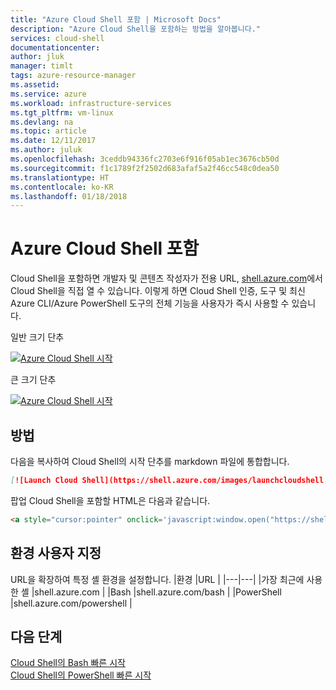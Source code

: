 ```yaml
---
title: "Azure Cloud Shell 포함 | Microsoft Docs"
description: "Azure Cloud Shell을 포함하는 방법을 알아봅니다."
services: cloud-shell
documentationcenter: 
author: jluk
manager: timlt
tags: azure-resource-manager
ms.assetid: 
ms.service: azure
ms.workload: infrastructure-services
ms.tgt_pltfrm: vm-linux
ms.devlang: na
ms.topic: article
ms.date: 12/11/2017
ms.author: juluk
ms.openlocfilehash: 3ceddb94336fc2703e6f916f05ab1ec3676cb50d
ms.sourcegitcommit: f1c1789f2f2502d683afaf5a2f46cc548c0dea50
ms.translationtype: HT
ms.contentlocale: ko-KR
ms.lasthandoff: 01/18/2018
---
```

# <a name="embed-azure-cloud-shell"></a>Azure Cloud Shell 포함

Cloud Shell을 포함하면 개발자 및 콘텐츠 작성자가 전용 URL, [shell.azure.com](https://shell.azure.com)에서 Cloud Shell을 직접 열 수 있습니다. 이렇게 하면 Cloud Shell 인증, 도구 및 최신 Azure CLI/Azure PowerShell 도구의 전체 기능을 사용자가 즉시 사용할 수 있습니다.

일반 크기 단추

[![](https://shell.azure.com/images/launchcloudshell.png "Azure Cloud Shell 시작")](https://shell.azure.com)

큰 크기 단추

[![](https://shell.azure.com/images/launchcloudshell@2x.png "Azure Cloud Shell 시작")](https://shell.azure.com)

## <a name="how-to"></a>방법

다음을 복사하여 Cloud Shell의 시작 단추를 markdown 파일에 통합합니다.

```markdown
[![Launch Cloud Shell](https://shell.azure.com/images/launchcloudshell.png "Launch Cloud Shell")](https://shell.azure.com)
```

팝업 Cloud Shell을 포함할 HTML은 다음과 같습니다.
```html
<a style="cursor:pointer" onclick='javascript:window.open("https://shell.azure.com", "_blank", "toolbar=no,scrollbars=yes,resizable=yes,menubar=no,location=no,status=no")'><image src="https://shell.azure.com/images/launchcloudshell.png" /></a>
```

## <a name="customize-experience"></a>환경 사용자 지정

URL을 확장하여 특정 셸 환경을 설정합니다.
|환경   |URL   |
|---|---|
|가장 최근에 사용한 셸   |shell.azure.com           |
|Bash                       |shell.azure.com/bash       |
|PowerShell                 |shell.azure.com/powershell |

## <a name="next-steps"></a>다음 단계
[Cloud Shell의 Bash 빠른 시작](quickstart.md)<br>
[Cloud Shell의 PowerShell 빠른 시작](quickstart-powershell.md)
